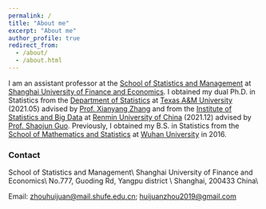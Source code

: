 ```yaml
---
permalink: /
title: "About me"
excerpt: "About me"
author_profile: true
redirect_from: 
  - /about/
  - /about.html
---
```


I am an assistant professor at the [School of Statistics and Management](https://ssm.sufe.edu.cn) at [Shanghai University of Finance and Economics](https://www.sufe.edu.cn). I obtained my dual Ph.D. in Statistics from the [Department of Statistics](https://stat.tamu.edu/) at [Texas A&M University](https://www.tamu.edu/) (2021.05) advised by [Prof. Xianyang Zhang](https://stat.tamu.edu/~zhangxiany/) and from the [Institute of Statistics and Big Data](http://isbd.ruc.edu.cn/) at [Renmin University of China](https://www.ruc.edu.cn/en) (2021.12) advised by [Prof. Shaojun Guo](https://sites.google.com/site/guoshaojun20170709/). Previously, I obtained my B.S. in Statistics from the [School of Mathematics and Statistics](http://maths.whu.edu.cn/Englishversion/index.htm) at [Wuhan University](https://en.whu.edu.cn/) in 2016.

### Contact
School of Statistics and Management\\
Shanghai University of Finance and Economics\\
No.777, Guoding Rd, Yangpu district \\
Shanghai, 200433 China\\

Email: zhouhuijuan@mail.shufe.edu.cn; huijuanzhou2019@gmail.com

